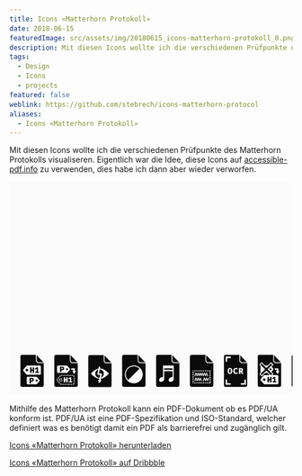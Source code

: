 ```yaml
---
title: Icons «Matterhorn Protokoll»
date: 2018-06-15
featuredImage: src/assets/img/20180615_icons-matterhorn-protokoll_0.png
description: Mit diesen Icons wollte ich die verschiedenen Prüfpunkte des Matterhorn Protokolls visualiseren.
tags:
  - Design
  - Icons
  - projects
featured: false
weblink: https://github.com/stebrech/icons-matterhorn-protocol
aliases:
  - Icons «Matterhorn Protokoll»
---
```

Mit diesen Icons wollte ich die verschiedenen Prüfpunkte des Matterhorn Protokolls visualiseren. Eigentlich war die Idee, diese Icons auf [accessible-pdf.info](https://accessible-pdf.info/de/) zu verwenden, dies habe ich dann aber wieder verworfen.

![Icons Matterhorn Protokoll.](src/assets/img/20180615_icons-matterhorn-protokoll_1.gif)

Mithilfe des Matterhorn Protokoll kann ein PDF-Dokument ob es PDF/UA konform ist. PDF/UA ist eine PDF-Spezifikation und ISO-Standard, welcher definiert was es benötigt damit ein PDF als barrierefrei und zugänglich gilt.

[Icons «Matterhorn Protokoll» herunterladen](https://github.com/stebrech/icons-matterhorn-protocol)

[Icons «Matterhorn Protokoll» auf Dribbble](https://dribbble.com/shots/4710628-Icons-Matterhorn-Protocol)
